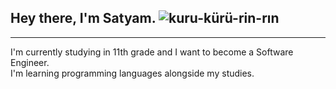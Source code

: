 
## Hey there, I'm Satyam. ![kuru-kürü-rin-rın](https://github.com/user-attachments/assets/44a79b4e-102b-43f4-8573-75342df2a337)
---
I'm currently studying in 11th grade and I want to become a Software Engineer.<br>
I'm learning programming languages alongside my studies.<br>


